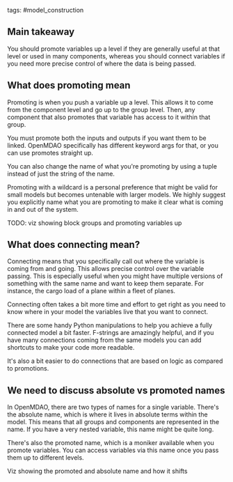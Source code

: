 tags: #model_construction


## Main takeaway
You should promote variables up a level if they are generally useful at that level or used in many components, whereas you should connect variables if you need more precise control of where the data is being passed.

## What does promoting mean
Promoting is when you push a variable up a level. This allows it to come from the component level and go up to the group level. Then, any component that also promotes that variable has access to it within that group.

You must promote both the inputs and outputs if you want them to be linked. OpenMDAO specifically has different keyword args for that, or you can use promotes straight up.

You can also change the name of what you're promoting by using a tuple instead of just the string of the name.

Promoting with a wildcard is a personal preference that might be valid for small models but becomes untenable with larger models. We highly suggest you explicitly name what you are promoting to make it clear what is coming in and out of the system.

TODO: viz showing block groups and promoting variables up

## What does connecting mean?
Connecting means that you specifically call out where the variable is coming from and going. This allows precise control over the variable passing. This is especially useful when you might have multiple versions of something with the same name and want to keep them separate. For instance, the cargo load of a plane within a fleet of planes.

Connecting often takes a bit more time and effort to get right as you need to know where in your model the variables live that you want to connect.

There are some handy Python manipulations to help you achieve a fully connected model a bit faster. F-strings are amazingly helpful, and if you have many connections coming from the same models you can add shortcuts to make your code more readable.

It's also a bit easier to do connections that are based on logic as compared to promotions.

## We need to discuss absolute vs promoted names
In OpenMDAO, there are two types of names for a single variable. There's the absolute name, which is where it lives in absolute terms within the model. This means that all groups and components are represented in the name. If you have a very nested variable, this name might be quite long.

There's also the promoted name, which is a moniker available when you promote variables. You can access variables via this name once you pass them up to different levels.

Viz showing the promoted and absolute name and how it shifts